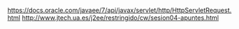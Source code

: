 https://docs.oracle.com/javaee/7/api/javax/servlet/http/HttpServletRequest.html
http://www.jtech.ua.es/j2ee/restringido/cw/sesion04-apuntes.html


